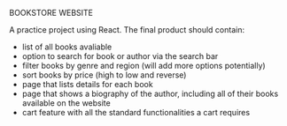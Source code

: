 BOOKSTORE WEBSITE

A practice project using React. The final product should contain:

- list of all books avaliable
- option to search for book or author via the search bar
- filter books by genre and region (will add more options potentially)
- sort books by price (high to low and reverse)
- page that lists details for each book
- page that shows a biography of the author, including all of their books available on the website
- cart feature with all the standard functionalities a cart requires
